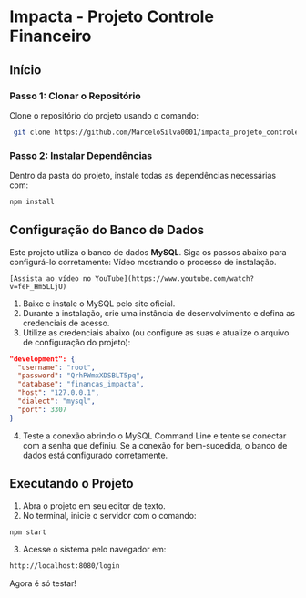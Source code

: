 # Impacta - Projeto Controle Financeiro

## Início

### Passo 1: Clonar o Repositório
Clone o repositório do projeto usando o comando:
```sh
 git clone https://github.com/MarceloSilva0001/impacta_projeto_controle_financeiro.git
```

### Passo 2: Instalar Dependências
Dentro da pasta do projeto, instale todas as dependências necessárias com:
```sh
npm install
```

## Configuração do Banco de Dados

Este projeto utiliza o banco de dados **MySQL**. Siga os passos abaixo para configurá-lo corretamente:
Vídeo mostrando o processo de instalação.
```
[Assista ao vídeo no YouTube](https://www.youtube.com/watch?v=feF_Hm5LLjU)
```
1. Baixe e instale o MySQL pelo site oficial.
2. Durante a instalação, crie uma instância de desenvolvimento e defina as credenciais de acesso.
3. Utilize as credenciais abaixo (ou configure as suas e atualize o arquivo de configuração do projeto):

```json
"development": {
  "username": "root",
  "password": "QrhPWmxXDSBLT5pq",
  "database": "financas_impacta",
  "host": "127.0.0.1",
  "dialect": "mysql",
  "port": 3307
}
```

4. Teste a conexão abrindo o MySQL Command Line e tente se conectar com a senha que definiu. Se a conexão for bem-sucedida, o banco de dados está configurado corretamente.

## Executando o Projeto

1. Abra o projeto em seu editor de texto.
2. No terminal, inicie o servidor com o comando:
```sh
npm start
```
3. Acesse o sistema pelo navegador em:
```sh
http://localhost:8080/login
```

Agora é só testar!
